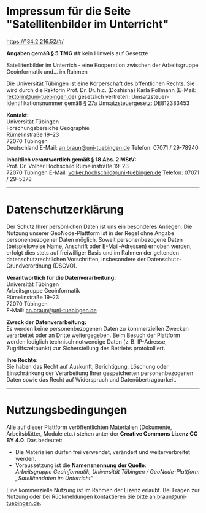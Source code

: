 # Impressum für die Seite "Satellitenbilder im Unterricht"
https://134.2.216.52/#/

**Angaben gemäß § 5 TMG**  ## kein Hinweis auf Gesetzte

Satellitenbilder im Unterrich - eine Kooperation zwischen der Arbeitsgruppe Geoinformatik und... im Rahmen

Die Universität Tübingen ist eine Körperschaft des öffentlichen Rechts. Sie wird durch die Rektorin Prof. Dr. Dr. h.c. (Dōshisha) Karla Pollmann (E-Mail: rektorin@uni-tuebingen.de) gesetzlich vertreten; Umsatzsteuer-Identifikationsnummer gemäß § 27a Umsatzsteuergesetz: DE812383453

**Kontakt:**  
Universität Tübingen  
Forschungsbereiche Geographie  
Rümelinstraße 19–23  
72070 Tübingen  
Deutschland
E-Mail: [an.braun@uni-tuebingen.de](mailto:an.braun@uni-tuebingen.de)
Telefon: 07071 / 29-78940


**Inhaltlich verantwortlich gemäß § 18 Abs. 2 MStV:**  
Prof. Dr. Volher Hochschild
Rümelinstraße 19–23  
72070 Tübingen
E-Mail: [volker.hochschild@uni-tuebingen.de](mailto:volker.hochschild@uni-tuebingen.de)
Telefon: 07071 / 29-5378

---

# Datenschutzerklärung

Der Schutz Ihrer persönlichen Daten ist uns ein besonderes Anliegen. Die Nutzung unserer GeoNode-Plattform ist in der Regel ohne Angabe personenbezogener Daten möglich. Soweit personenbezogene Daten (beispielsweise Name, Anschrift oder E-Mail-Adressen) erhoben werden, erfolgt dies stets auf freiwilliger Basis und im Rahmen der geltenden datenschutzrechtlichen Vorschriften, insbesondere der Datenschutz-Grundverordnung (DSGVO).

**Verantwortlich für die Datenverarbeitung:**  
Universität Tübingen  
Arbeitsgruppe Geoinformatik  
Rümelinstraße 19–23  
72070 Tübingen  
E-Mail: [an.braun@uni-tuebingen.de](mailto:an.braun@uni-tuebingen.de)

**Zweck der Datenverarbeitung:**  
Es werden keine personenbezogenen Daten zu kommerziellen Zwecken verarbeitet oder an Dritte weitergegeben. Beim Besuch der Plattform werden lediglich technisch notwendige Daten (z. B. IP-Adresse, Zugriffszeitpunkt) zur Sicherstellung des Betriebs protokolliert.

**Ihre Rechte:**  
Sie haben das Recht auf Auskunft, Berichtigung, Löschung oder Einschränkung der Verarbeitung Ihrer gespeicherten personenbezogenen Daten sowie das Recht auf Widerspruch und Datenübertragbarkeit.

---

# Nutzungsbedingungen

Alle auf dieser Plattform veröffentlichten Materialien (Dokumente, Arbeitsblätter, Module etc.) stehen unter der **Creative Commons Lizenz CC BY 4.0**. Das bedeutet:

- Die Materialien dürfen frei verwendet, verändert und weiterverbreitet werden.
- Voraussetzung ist die **Namensnennung der Quelle**:  
  *Arbeitsgruppe Geoinformatik, Universität Tübingen / GeoNode-Plattform „Satellitendaten im Unterricht“*

Eine kommerzielle Nutzung ist im Rahmen der Lizenz erlaubt. Bei Fragen zur Nutzung oder bei Rückmeldungen kontaktieren Sie bitte [an.braun@uni-tuebingen.de](mailto:an.braun@uni-tuebingen.de).
